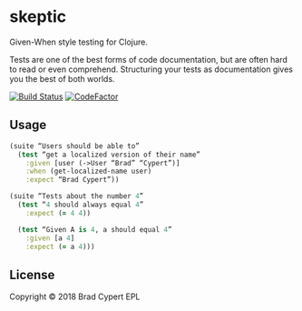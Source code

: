 # skeptic

Given-When style testing for Clojure.

Tests are one of the best forms of code documentation, but are often hard to read or even comprehend. Structuring your tests as documentation gives you the best of both worlds.

[![Build Status](https://travis-ci.org/bradcypert/Skeptic.svg?branch=master)](https://travis-ci.org/bradcypert/Skeptic)
[![CodeFactor](https://www.codefactor.io/repository/github/bradcypert/skeptic/badge)](https://www.codefactor.io/repository/github/bradcypert/skeptic)

## Usage
```clojure
(suite “Users should be able to”
  (test “get a localized version of their name”     
    :given [user (->User “Brad” “Cypert”)]
    :when (get-localized-name user)
    :expect “Brad Cypert”))

(suite “Tests about the number 4”
  (test “4 should always equal 4”
    :expect (= 4 4))

  (test “Given A is 4, a should equal 4”
    :given [a 4]
    :expect (= a 4)))
```

## License

Copyright © 2018 Brad Cypert EPL

